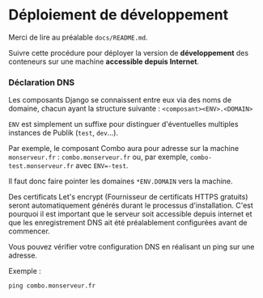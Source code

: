 # Déploiement de développement

Merci de lire au préalable `docs/README.md`.

Suivre cette procédure pour déployer la version de **développement** des conteneurs
sur une machine **accessible depuis Internet**.

### Déclaration DNS

Les composants Django se connaissent entre eux via des noms de domaine, chacun
ayant la structure suivante : `<composant><ENV>.<DOMAIN>`

`ENV` est simplement un suffixe pour distinguer d'éventuelles multiples instances
de Publik (`test`, `dev`...).

Par exemple, le composant Combo aura pour adresse sur la machine
`monserveur.fr` : `combo.monserveur.fr` ou, par exemple, `combo-test.monserveur.fr`
avec `ENV=-test`.

Il faut donc faire pointer les domaines `*ENV.DOMAIN` vers la machine.

Des certificats Let's encrypt (Fournisseur de certificats HTTPS gratuits) seront automatiquement générés durant le processus d'installation. C'est pourquoi il est important que le serveur soit accessible depuis internet et que les enregistrement DNS ait été préalablement configurées avant de commencer.

Vous pouvez vérifier votre configuration DNS en réalisant un ping sur une adresse.

Exemple :

```
ping combo.monserveur.fr
```
